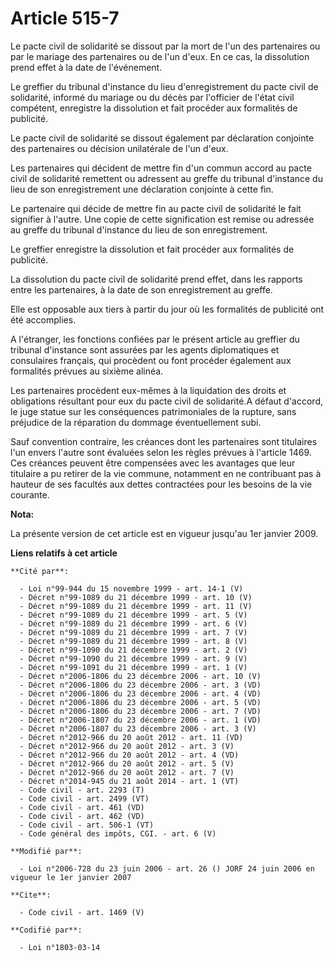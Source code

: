 # Article 515-7

Le pacte civil de solidarité se dissout par la mort de l'un des partenaires ou par le mariage des partenaires ou de l'un
d'eux. En ce cas, la dissolution prend effet à la date de l'événement. 

Le greffier du tribunal d'instance du lieu d'enregistrement du pacte civil de solidarité, informé du mariage ou du décès par
l'officier de l'état civil compétent, enregistre la dissolution et fait procéder aux formalités de publicité. 

Le pacte civil de solidarité se dissout également par déclaration conjointe des partenaires ou décision unilatérale de l'un
d'eux. 

Les partenaires qui décident de mettre fin d'un commun accord au pacte civil de solidarité remettent ou adressent au greffe
du tribunal d'instance du lieu de son enregistrement une déclaration conjointe à cette fin. 

Le partenaire qui décide de mettre fin au pacte civil de solidarité le fait signifier à l'autre. Une copie de cette
signification est remise ou adressée au greffe du tribunal d'instance du lieu de son enregistrement. 

Le greffier enregistre la dissolution et fait procéder aux formalités de publicité. 

La dissolution du pacte civil de solidarité prend effet, dans les rapports entre les partenaires, à la date de son
enregistrement au greffe. 

Elle est opposable aux tiers à partir du jour où les formalités de publicité ont été accomplies.

A l'étranger, les fonctions confiées par le présent article au greffier du tribunal d'instance sont assurées par les agents
diplomatiques et consulaires français, qui procèdent ou font procéder également aux formalités prévues au sixième alinéa. 

Les partenaires procèdent eux-mêmes à la liquidation des droits et obligations résultant pour eux du pacte civil de
solidarité.A défaut d'accord, le juge statue sur les conséquences patrimoniales de la rupture, sans préjudice de la
réparation du dommage éventuellement subi. 

Sauf convention contraire, les créances dont les partenaires sont titulaires l'un envers l'autre sont évaluées selon les
règles prévues à l'article 1469. Ces créances peuvent être compensées avec les avantages que leur titulaire a pu retirer de
la vie commune, notamment en ne contribuant pas à hauteur de ses facultés aux dettes contractées pour les besoins de la vie
courante.

**Nota:**

La présente version de cet article est en vigueur jusqu'au 1er janvier 2009.

**Liens relatifs à cet article**

	**Cité par**:

	  - Loi n°99-944 du 15 novembre 1999 - art. 14-1 (V)
	  - Décret n°99-1089 du 21 décembre 1999 - art. 10 (V)
	  - Décret n°99-1089 du 21 décembre 1999 - art. 11 (V)
	  - Décret n°99-1089 du 21 décembre 1999 - art. 5 (V)
	  - Décret n°99-1089 du 21 décembre 1999 - art. 6 (V)
	  - Décret n°99-1089 du 21 décembre 1999 - art. 7 (V)
	  - Décret n°99-1089 du 21 décembre 1999 - art. 8 (V)
	  - Décret n°99-1090 du 21 décembre 1999 - art. 2 (V)
	  - Décret n°99-1090 du 21 décembre 1999 - art. 9 (V)
	  - Décret n°99-1091 du 21 décembre 1999 - art. 1 (V)
	  - Décret n°2006-1806 du 23 décembre 2006 - art. 10 (V)
	  - Décret n°2006-1806 du 23 décembre 2006 - art. 3 (VD)
	  - Décret n°2006-1806 du 23 décembre 2006 - art. 4 (VD)
	  - Décret n°2006-1806 du 23 décembre 2006 - art. 5 (VD)
	  - Décret n°2006-1806 du 23 décembre 2006 - art. 7 (VD)
	  - Décret n°2006-1807 du 23 décembre 2006 - art. 1 (VD)
	  - Décret n°2006-1807 du 23 décembre 2006 - art. 3 (V)
	  - Décret n°2012-966 du 20 août 2012 - art. 11 (VD)
	  - Décret n°2012-966 du 20 août 2012 - art. 3 (V)
	  - Décret n°2012-966 du 20 août 2012 - art. 4 (VD)
	  - Décret n°2012-966 du 20 août 2012 - art. 5 (V)
	  - Décret n°2012-966 du 20 août 2012 - art. 7 (V)
	  - Décret n°2014-945 du 21 août 2014 - art. 1 (VT)
	  - Code civil - art. 2293 (T)
	  - Code civil - art. 2499 (VT)
	  - Code civil - art. 461 (VD)
	  - Code civil - art. 462 (VD)
	  - Code civil - art. 506-1 (VT)
	  - Code général des impôts, CGI. - art. 6 (V)

	**Modifié par**:

	  - Loi n°2006-728 du 23 juin 2006 - art. 26 () JORF 24 juin 2006 en vigueur le 1er janvier 2007

	**Cite**:

	  - Code civil - art. 1469 (V)

	**Codifié par**:

	  - Loi n°1803-03-14
